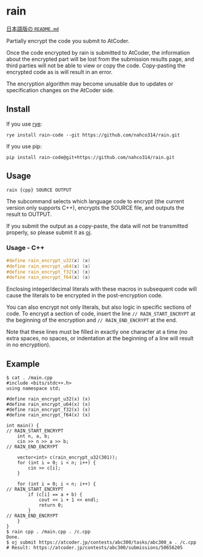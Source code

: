 # rain

[日本語版の `README.md`](https://github.com/nahco314/rain/blob/master/README.ja.md)

Partially encrypt the code you submit to AtCoder.

Once the code encrypted by rain is submitted to AtCoder, the information about the encrypted part will be lost from the submission results page, and third parties will not be able to view or copy the code. Copy-pasting the encrypted code as is will result in an error.

The encryption algorithm may become unusable due to updates or specification changes on the AtCoder side.

## Install

If you use [rye](https://rye-up.com/guide/installation/):
```commandline
rye install rain-code --git https://github.com/nahco314/rain.git
````

If you use pip:
```commandline
pip install rain-code@git+https://github.com/nahco314/rain.git
```

## Usage

```
rain {cpp} SOURCE OUTPUT
```

The subcommand selects which language code to encrypt (the current version only supports C++), encrypts the SOURCE file, and outputs the result to OUTPUT.

If you submit the output as a copy-paste, the data will not be transmitted properly, so please submit it as [oj](https://github.com/online-judge-tools/oj).

### Usage - C++

```cpp
#define rain_encrypt_u32(x) (x)
#define rain_encrypt_u64(x) (x)
#define rain_encrypt_f32(x) (x)
#define rain_encrypt_f64(x) (x)
````

Enclosing integer/decimal literals with these macros in subsequent code will cause the literals to be encrypted in the post-encryption code.

You can also encrypt not only literals, but also logic in specific sections of code.
To encrypt a section of code, insert the line `// RAIN_START_ENCRYPT` at the beginning of the encryption and `// RAIN_END_ENCRYPT` at the end.

Note that these lines must be filled in exactly one character at a time (no extra spaces, no spaces, or indentation at the beginning of a line will result in no encryption).

## Example

```commandline
$ cat . /main.cpp
#include <bits/stdc++.h>
using namespace std;

#define rain_encrypt_u32(x) (x)
#define rain_encrypt_u64(x) (x)
#define rain_encrypt_f32(x) (x)
#define rain_encrypt_f64(x) (x)

int main() {
// RAIN_START_ENCRYPT
    int n, a, b;
    cin >> n >> a >> b;
// RAIN_END_ENCRYPT

    vector<int> c(rain_encrypt_u32(301));
    for (int i = 0; i < n; i++) {
        cin >> c[i];
    }

    for (int i = 0; i < n; i++) {
// RAIN_START_ENCRYPT
        if (c[i] == a + b) {
            cout << i + 1 << endl;
            return 0;
        }
// RAIN_END_ENCRYPT
    }
}
$ rain cpp . /main.cpp . /c.cpp
Done.
$ oj submit https://atcoder.jp/contests/abc300/tasks/abc300_a . /c.cpp
# Result: https://atcoder.jp/contests/abc300/submissions/50656205
```

